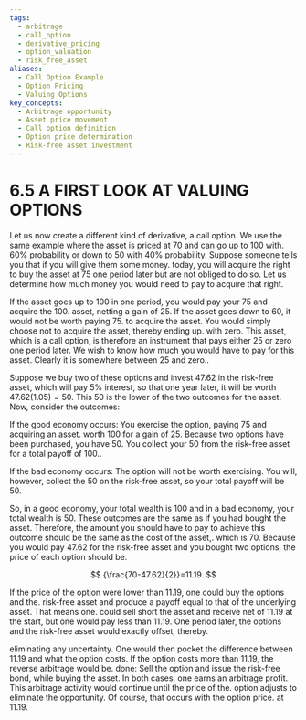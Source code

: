 ```yaml
---
tags:
  - arbitrage
  - call_option
  - derivative_pricing
  - option_valuation
  - risk_free_asset
aliases:
  - Call Option Example
  - Option Pricing
  - Valuing Options
key_concepts:
  - Arbitrage opportunity
  - Asset price movement
  - Call option definition
  - Option price determination
  - Risk-free asset investment
---
```


# 6.5 A FIRST LOOK AT VALUING OPTIONS

Let us now create a different kind of derivative, a call option. We use the same example where the asset is priced at 70 and can go up to 100 with. $60\%$ probability or down to 50 with $40\%$ probability. Suppose someone tells you that if you will give them some money. today, you will acquire the right to buy the asset at 75 one period later but are not obliged to do so. Let us determine how much money you would need to pay to acquire that right.

If the asset goes up to 100 in one period, you would pay your 75 and acquire the 100. asset, netting a gain of 25. If the asset goes down to 60, it would not be worth paying 75. to acquire the asset. You would simply choose not to acquire the asset, thereby ending up. with zero. This asset, which is a call option, is therefore an instrument that pays either 25 or zero one period later. We wish to know how much you would have to pay for this asset. Clearly it is somewhere between 25 and zero..

Suppose we buy two of these options and invest 47.62 in the risk-free asset, which will pay $5\%$ interest, so that one year later, it will be worth $47.62(1.05)=50.$ This 50 is the lower of the two outcomes for the asset. Now, consider the outcomes:

If the good economy occurs: You exercise the option, paying 75 and acquiring an asset.
worth 100 for a gain of 25. Because two options have been purchased, you have 50.
You collect your 50 from the risk-free asset for a total payoff of 100..

If the bad economy occurs: The option will not be worth exercising. You will, however, collect the 50 on the risk-free asset, so your total payoff will be 50.

So, in a good economy, your total wealth is 100 and in a bad economy, your total wealth is 50. These outcomes are the same as if you had bought the asset. Therefore, the amount you should have to pay to achieve this outcome should be the same as the cost of the asset,. which is 70. Because you would pay 47.62 for the risk-free asset and you bought two options, the price of each option should be.

$$
{\frac{70-47.62}{2}}=11.19.
$$

If the price of the option were lower than 11.19, one could buy the options and the. risk-free asset and produce a payoff equal to that of the underlying asset. That means one. could sell short the asset and receive net of 11.19 at the start, but one would pay less than 11.19. One period later, the options and the risk-free asset would exactly offset, thereby.

eliminating any uncertainty. One would then pocket the difference between 11.19 and what the option costs. If the option costs more than 11.19, the reverse arbitrage would be. done: Sell the option and issue the risk-free bond, while buying the asset. In both cases, one earns an arbitrage profit. This arbitrage activity would continue until the price of the. option adjusts to eliminate the opportunity. Of course, that occurs with the option price. at 11.19.
